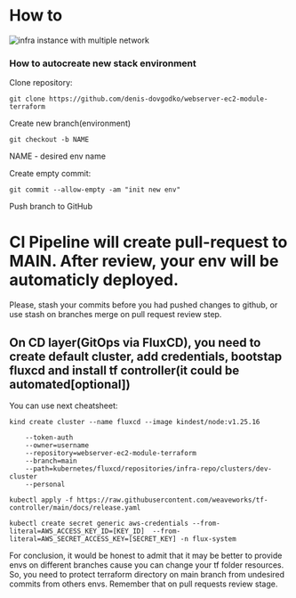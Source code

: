 # How to

![infra instance with multiple network](./img/03-multiple-network.png "infra instance with multiple network")

### How to autocreate new stack environment

Clone repository:

```git clone https://github.com/denis-dovgodko/webserver-ec2-module-terraform```

Create new branch(environment)

```git checkout -b NAME```

NAME - desired env name

Create empty commit:

```git commit --allow-empty -am "init new env"```

Push branch to GitHub

# CI Pipeline will create pull-request to MAIN. After review, your env will be automaticly deployed.
Please, stash your commits before you had pushed changes to github, or use stash on branches merge on pull request review step.

## On CD layer(GitOps via FluxCD), you need to create default cluster, add credentials, bootstap fluxcd and install tf controller(it could be automated[optional])

You can use next cheatsheet:

```kind create cluster --name fluxcd --image kindest/node:v1.25.16```

```flux bootstrap github   
    --token-auth   
    --owner=username   
    --repository=webserver-ec2-module-terraform   
    --branch=main   
    --path=kubernetes/fluxcd/repositories/infra-repo/clusters/dev-cluster   
    --personal
```

```kubectl apply -f https://raw.githubusercontent.com/weaveworks/tf-controller/main/docs/release.yaml```

```kubectl create secret generic aws-credentials --from-literal=AWS_ACCESS_KEY_ID=[KEY_ID]  --from-literal=AWS_SECRET_ACCESS_KEY=[SECRET_KEY] -n flux-system```

For conclusion, it would be honest to admit that it may be better to provide envs on different branches cause you can change your tf folder resources. So, you need to protect terraform directory on main branch from undesired commits from others envs. Remember that on pull requests review stage.
